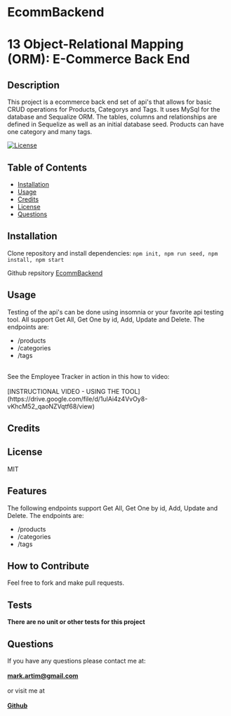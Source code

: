 # EcommBackend
# 13 Object-Relational Mapping (ORM): E-Commerce Back End

## Description
This project is a ecommerce back end set of api's that allows for basic CRUD operations for Products, Categorys and Tags. It uses MySql for the database and Sequalize ORM. The tables, columns and relationships are defined in Sequelize as well as an initial database seed. Products can have one category and many tags. 

[![License](https://img.shields.io/badge/License-MIT-yellow.svg)](https://opensource.org/licenses/MIT)

## Table of Contents
- [Installation](#installation)
- [Usage](#usage)
- [Credits](#credits)
- [License](#license)
- [Questions](#questions)

## Installation
Clone repository and install dependencies: `npm init, npm run seed, npm install, npm start`

Github repsitory [EcommBackend](https://github.com/mark-artim/EcommBackend)

## Usage

Testing of the api's can be done using insomnia or your favorite api testing tool. All support Get All, Get One by id, Add, Update and Delete. The endpoints are:
- /products
- /categories
- /tags

<br>
See the Employee Tracker in action in this how to video:<br><br>
[INSTRUCTIONAL VIDEO - USING THE TOOL](https://drive.google.com/file/d/1ulAi4z4VvOy8-vKhcM52_qaoNZVqtf68/view)


## Credits

## License
MIT

## Features
The following endpoints support Get All, Get One by id, Add, Update and Delete. The endpoints are:
- /products
- /categories
- /tags

## How to Contribute
Feel free to fork and make pull requests.

## Tests
**There are no unit or other tests for this project**<BR>

## Questions
If you have any questions please contact me at: <br><br>
**mark.artim@gmail.com**<br><br>
or visit me at<br><br>
[**Github**](https://github.com/mark-artim)
        

